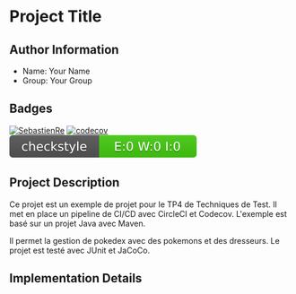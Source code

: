 # Project Title

## Author Information
- Name: Your Name
- Group: Your Group

## Badges
[![SebastienRe](https://circleci.com/gh/SebastienRe/ceri-m1-techniques-de-test.svg?style=svg)](https://app.circleci.com/pipelines/github/SebastienRe/ceri-m1-techniques-de-test/18/workflows/de7886da-ffac-4397-bf6d-e9cfb851c925/jobs/20)
[![codecov](https://codecov.io/gh/SebastienRe/ceri-m1-techniques-de-test/branch/master/graph/badge.svg)](https://codecov.io/gh/SebastienRe/ceri-m1-techniques-de-test)
[![checkstyle](/target/site/badges/checkstyle-result.svg)](/target/checkstyle-result.xml)

## Project Description
Ce projet est un exemple de projet pour le TP4 de Techniques de Test. 
Il met en place un pipeline de CI/CD avec CircleCI et Codecov.
L'exemple est basé sur un projet Java avec Maven.

Il permet la gestion de pokedex avec des pokemons et des dresseurs.
Le projet est testé avec JUnit et JaCoCo.

## Implementation Details
